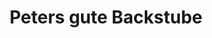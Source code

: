---
title: "Peters gute Backstube"
url: /baden-baden/peters-gute-backstube-lange-strasse/
shop: Bäckerei
---